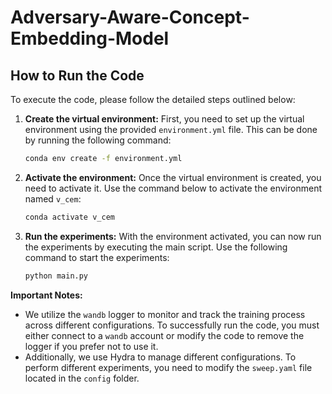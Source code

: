 # Adversary-Aware-Concept-Embedding-Model
## How to Run the Code

To execute the code, please follow the detailed steps outlined below:

1. **Create the virtual environment:**
   First, you need to set up the virtual environment using the provided `environment.yml` file. This can be done by running the following command:
   ```sh
   conda env create -f environment.yml
   ```

2. **Activate the environment:**
   Once the virtual environment is created, you need to activate it. Use the command below to activate the environment named `v_cem`:
   ```sh
   conda activate v_cem
   ```

3. **Run the experiments:**
   With the environment activated, you can now run the experiments by executing the main script. Use the following command to start the experiments:
   ```sh
   python main.py
   ```

**Important Notes:** 
- We utilize the `wandb` logger to monitor and track the training process across different configurations. To successfully run the code, you must either connect to a `wandb` account or modify the code to remove the logger if you prefer not to use it.
- Additionally, we use Hydra to manage different configurations. To perform different experiments, you need to modify the `sweep.yaml` file located in the `config` folder.

